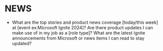 # NEWS

* What are the top stories and product news coverage [today/this week] at [event ex:Microsoft Ignite 2024]? Are there product updates I can make use of in my job as a [role type]? What are the latest Ignite announcements from Microsoft or news items I can read to stay updated?